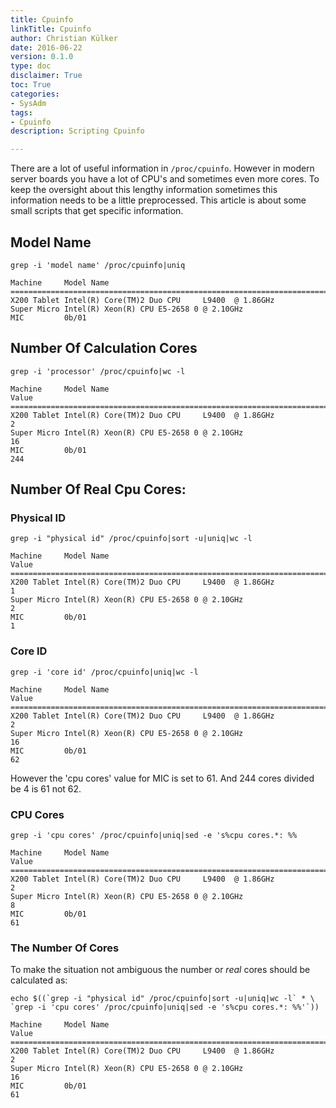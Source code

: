 ```yaml
---
title: Cpuinfo
linkTitle: Cpuinfo
author: Christian Külker
date: 2016-06-22
version: 0.1.0
type: doc
disclaimer: True
toc: True
categories:
- SysAdm
tags:
- Cpuinfo
description: Scripting Cpuinfo

---
```


There are a lot of useful information in `/proc/cpuinfo`. However in modern
server boards you have a lot of CPU's and sometimes even more cores. To keep the
oversight about this lengthy information sometimes this information needs to be
a little preprocessed. This article is about some small scripts that get
specific information.

## Model Name

```shell
grep -i 'model name' /proc/cpuinfo|uniq

Machine     Model Name
=========================================================================
X200 Tablet Intel(R) Core(TM)2 Duo CPU     L9400  @ 1.86GHz
Super Micro Intel(R) Xeon(R) CPU E5-2658 0 @ 2.10GHz
MIC         0b/01
```

## Number Of Calculation Cores

```shell
grep -i 'processor' /proc/cpuinfo|wc -l

Machine     Model Name                                              Value
=========================================================================
X200 Tablet Intel(R) Core(TM)2 Duo CPU     L9400  @ 1.86GHz             2
Super Micro Intel(R) Xeon(R) CPU E5-2658 0 @ 2.10GHz                   16
MIC         0b/01                                                     244
```

## Number Of Real Cpu Cores:

### Physical ID

```shell
grep -i "physical id" /proc/cpuinfo|sort -u|uniq|wc -l

Machine     Model Name                                              Value
=========================================================================
X200 Tablet Intel(R) Core(TM)2 Duo CPU     L9400  @ 1.86GHz             1
Super Micro Intel(R) Xeon(R) CPU E5-2658 0 @ 2.10GHz                    2
MIC         0b/01                                                       1
```

### Core ID

```shell
grep -i 'core id' /proc/cpuinfo|uniq|wc -l

Machine     Model Name                                              Value
=========================================================================
X200 Tablet Intel(R) Core(TM)2 Duo CPU     L9400  @ 1.86GHz             2
Super Micro Intel(R) Xeon(R) CPU E5-2658 0 @ 2.10GHz                   16
MIC         0b/01                                                      62
```

However the 'cpu cores' value for MIC is set to 61. And 244 cores divided
be 4 is 61 not 62.

### CPU Cores

```shell
grep -i 'cpu cores' /proc/cpuinfo|uniq|sed -e 's%cpu cores.*: %%

Machine     Model Name                                              Value
=========================================================================
X200 Tablet Intel(R) Core(TM)2 Duo CPU     L9400  @ 1.86GHz             2
Super Micro Intel(R) Xeon(R) CPU E5-2658 0 @ 2.10GHz                    8
MIC         0b/01                                                      61
```

### The Number Of Cores

To make the situation not ambiguous the number or _real_ cores should be
calculated as:

```shell
echo $((`grep -i "physical id" /proc/cpuinfo|sort -u|uniq|wc -l` * \
`grep -i 'cpu cores' /proc/cpuinfo|uniq|sed -e 's%cpu cores.*: %%'`))

Machine     Model Name                                              Value
=========================================================================
X200 Tablet Intel(R) Core(TM)2 Duo CPU     L9400  @ 1.86GHz             2
Super Micro Intel(R) Xeon(R) CPU E5-2658 0 @ 2.10GHz                   16
MIC         0b/01                                                      61
```


